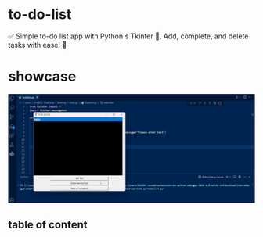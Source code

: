 # to-do-list
✅ Simple to-do list app with Python's Tkinter 🐍. Add, complete, and delete tasks with ease! 📝

# showcase 
[![Thumbnail](https://raw.githubusercontent.com/ashwanth10XS/to-do-list/main/assets/image.png)](https://raw.githubusercontent.com/ashwanth10XS/to-do-list/main/assets/showcase.mp4)

## table of content
